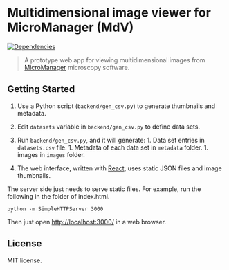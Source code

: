 # Multidimensional image viewer for MicroManager (MdV)

[![Dependencies](https://david-dm.org/hirokai/MicroManagerViewer.png)](https://david-dm.org/hirokai/MicroManagerViewer)

> A prototype web app for viewing multidimensional images from  [MicroManager](https://www.micro-manager.org/) microscopy software.

## Getting Started

1. Use a Python script (`backend/gen_csv.py`) to generate thumbnails and metadata.
  1. Edit `datasets` variable in `backend/gen_csv.py` to define data sets.
  1. Run `backend/gen_csv.py`, and it will generate:
    1. Data set entries in `datasets.csv` file.
    1. Metadata of each data set in `metadata` folder.
    1. images in `images` folder.

1. The web interface, written with [React](http://facebook.github.io/react/), uses static JSON files and image thumbnails.

The server side just needs to serve static files. For example, run the following in the folder of index.html.

```shell
python -m SimpleHTTPServer 3000
```

Then just open [http://localhost:3000/](http://localhost:3000/) in a web browser.


## License
MIT license.

